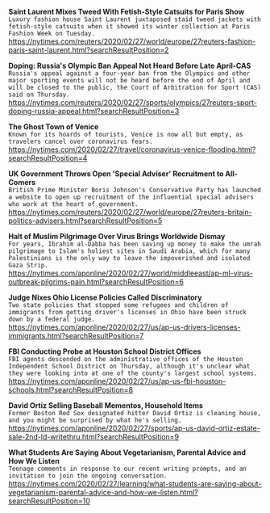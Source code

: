 **Saint Laurent Mixes Tweed With Fetish-Style Catsuits for Paris Show**\
`Luxury fashion house Saint Laurent juxtaposed staid tweed jackets with fetish-style catsuits when it showed its winter collection at Paris Fashion Week on Tuesday.`\
https://nytimes.com/reuters/2020/02/27/world/europe/27reuters-fashion-paris-saint-laurent.html?searchResultPosition=2

**Doping: Russia's Olympic Ban Appeal Not Heard Before Late April-CAS**\
`Russia's appeal against a four-year ban from the Olympics and other major sporting events will not be heard before the end of April and will be closed to the public, the Court of Arbitration for Sport (CAS) said on Thursday.  `\
https://nytimes.com/reuters/2020/02/27/sports/olympics/27reuters-sport-doping-russia-appeal.html?searchResultPosition=3

**The Ghost Town of Venice**\
`Known for its hoards of tourists, Venice is now all but empty, as travelers cancel over coronavirus fears.`\
https://nytimes.com/2020/02/27/travel/coronavirus-venice-flooding.html?searchResultPosition=4

**UK Government Throws Open 'Special Adviser' Recruitment to All-Comers**\
`British Prime Minister Boris Johnson's Conservative Party has launched a website to open up recruitment of the influential special advisers who work at the heart of government. `\
https://nytimes.com/reuters/2020/02/27/world/europe/27reuters-britain-politics-advisers.html?searchResultPosition=5

**Halt of Muslim Pilgrimage Over Virus Brings Worldwide Dismay**\
`For years, Ibrahim al-Dabba has been saving up money to make the umrah pilgrimage to Islam's holiest sites in Saudi Arabia, which for many Palestinians is the only way to leave the impoverished and isolated Gaza Strip.`\
https://nytimes.com/aponline/2020/02/27/world/middleeast/ap-ml-virus-outbreak-pilgrims-pain.html?searchResultPosition=6

**Judge Nixes Ohio License Policies Called Discriminatory**\
`Two state policies that stopped some refugees and children of immigrants from getting driver's licenses in Ohio have been struck down by a federal judge.`\
https://nytimes.com/aponline/2020/02/27/us/ap-us-drivers-licenses-immigrants.html?searchResultPosition=7

**FBI Conducting Probe at Houston School District Offices**\
`FBI agents descended on the administrative offices of the Houston Independent School District on Thursday, although it's unclear what they were looking into at one of the county's largest school systems.`\
https://nytimes.com/aponline/2020/02/27/us/ap-us-fbi-houston-schools.html?searchResultPosition=8

**David Ortiz Selling Baseball Mementos, Household Items**\
`Former Boston Red Sox designated hitter David Ortiz is cleaning house, and you might be surprised by what he's selling.`\
https://nytimes.com/aponline/2020/02/27/sports/ap-us-david-ortiz-estate-sale-2nd-ld-writethru.html?searchResultPosition=9

**What Students Are Saying About Vegetarianism, Parental Advice and How We Listen**\
`Teenage comments in response to our recent writing prompts, and an invitation to join the ongoing conversation.`\
https://nytimes.com/2020/02/27/learning/what-students-are-saying-about-vegetarianism-parental-advice-and-how-we-listen.html?searchResultPosition=10

